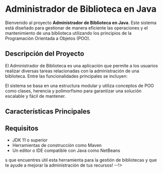 # Administrador de Biblioteca en Java

Bienvenido al proyecto **Administrador de Biblioteca en Java**. Este sistema está diseñado para gestionar de manera eficiente las operaciones y el mantenimiento de una biblioteca utilizando los principios de la Programación Orientada a Objetos (POO).

## Descripción del Proyecto

El Administrador de Biblioteca es una aplicación que permite a los usuarios realizar diversas tareas relacionadas con la administración de una biblioteca. Entre las funcionalidades principales se incluyen:


El sistema se basa en una estructura modular y utiliza conceptos de POO como clases, herencia y polimorfismo para garantizar una solución escalable y fácil de mantener.

## Características Principales



## Requisitos

- JDK 11 o superior
- Herramientas de construcción como Maven 
- Un editor o IDE compatible con Java como NetBeans





s que encuentres útil esta herramienta para la gestión de bibliotecas y que te ayude a mejorar la administración de tus recursos!
--!>
